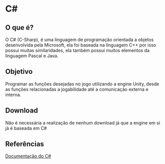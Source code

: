# C#

## O que é?
  O C# (C-Sharp), é uma linguagem de programação orientada a objetos desenvolvida pela Microsoft, ela foi baseada na linguagem C++ por isso possui muitas similaridades, ela também possui muitos elementos da linguagem Pascal e Java.
  
## Objetivo
   Programar as funções desejadas no jogo utilizando a engine Unity, desde as funções relacionadas a jogabilidade até a comunicação externa e interna.
  
## Download
  Não é necessária a realização de nenhum download já que a engine em si já é baseada em C#
  
## Referências
  
[Documentação do C#](https://docs.microsoft.com/pt-br/dotnet/csharp/)
